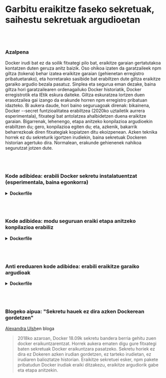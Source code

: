 # Garbitu eraikitze faseko sekretuak, saihestu sekretuak argudioetan

<br/><br/>

### Azalpena

Docker irudi bat ez da soilik fitxategi pilo bat, eraikitze garaian gertatutakoa kontatzen duten geruza anitz baizik. Oso ohikoa izaten da garatzaileek npm giltza (tokena) behar izatea eraikitze garaian (gehienetan erregistro pribatuetarako), eta horretarako sasibide bat erabiltzen dute giltza eraikitze garaiko argudio bezala pasatuz. Sinplea eta segurua eman dezake, baina giltza hori garatzailearen ordenagailuko Docker historiatik, Docker erregistrotik eta IEtik eskura daiteke. Giltza eskuratzea lortzen duen erasotzailea gai izango da erakunde horren npm erregistro pribatuan idazteko. Bi aukera daude, hori baino  seguruagoak direnak: bikainena, Docker --secret funtzioalitatea erabiltzea (2020ko uztailetik aurrera esperimentala), fitxategi bat antolatzea ahalbidetzen duena eraikitze garaian. Bigarrenak, lehenengo, etapa anitzeko konpilazioa argudioekin erabiltzen du; gero, konpilazioa egiten du; eta, azkenik, bakarrik beharrezkoak diren fitxategiak kopiatzen ditu ekoizpenean. Azken teknika horrek ez du sekreturik igortzen irudiekin, baina sekretuak Dockeren historian agertuko dira. Normalean, erakunde gehienenek nahikoa segurutzat jotzen dute.

<br/><br/>

### Kode adibidea: erabili Docker sekretu instalatuentzat (esperimentala, baina egonkorra)

<details>

<summary><strong>Dockerfile</strong></summary>

```
# syntax = docker/dockerfile:1.0-experimental

FROM node:12-slim
WORKDIR /usr/src/app
COPY package.json package-lock.json ./
RUN --mount=type=secret,id=npm,target=/root/.npmrc npm ci

# Gainerakoa hemen dator
```

</details>

<br/><br/>

### Kode adibidea: modu seguruan eraiki etapa anitzeko konpilazioa erabiliz

<details>

<summary><strong>Dockerfile</strong></summary>

```

FROM node:12-slim AS build
ARG NPM_TOKEN
WORKDIR /usr/src/app
COPY . /dist
RUN echo "//registry.npmjs.org/:\_authToken=\$NPM_TOKEN" > .npmrc && \
 npm ci --production && \
 rm -f .npmrc

FROM build as prod
COPY --from=build /dist /dist
CMD ["node","index.js"]

# ARG eta .npmrc ez dira agertuko azken irudian baina Docker daemonen etiketatu gabeko irudien zerrendan ager daitezke, ziurtatu hauek ezabatu dituzula
```

</details>

<br/><br/>

### Anti ereduaren kode adibidea: erabili eraikitze garaiko argudioak

<details>

<summary><strong>Dockerfile</strong></summary>

```

FROM node:12-slim
ARG NPM_TOKEN
WORKDIR /usr/src/app
COPY . /dist
RUN echo "//registry.npmjs.org/:\_authToken=\$NPM_TOKEN" > .npmrc && \
 npm ci --production && \
 rm -f .npmrc

# .npmrc copy komando berean ezabatzeari esker ez du geruzan gordeko, hala ere, irudi historian aurki ahalko dugu

CMD ["node","index.js"]
```

</details>

<br/><br/>

### Blogeko aipua: "Sekretu hauek ez dira azken Dockerean gordetzen"

[Alexandra Ulsh](https://www.alexandraulsh.com/2019/02/24/docker-build-secrets-and-npmrc/?fbclid=IwAR0EAr1nr4_QiGzlNQcQKkd9rem19an9atJRO_8-n7oOZXwprToFQ53Y0KQ)en bloga

> 2018ko azaroan, Docker 18.09k sekretu bandera berria gehitu zuen docker eraikuntzarentzat. Horrek aukera ematen digu gure fitxategi baten sekretuak Docker eraikuntzara pasatzeko. Sekretu horiek ez dira ez Dokeren azken irudian gordetzen, ez tarteko irudietan, ez irudiaren balioztatze historian. Eraikitze sekretuei esker, npm pakete pribatudun Docker irudiak eraiki ditzakezu, eraikitze argudiorik gabe eta etapa anitzekin.

```

```
